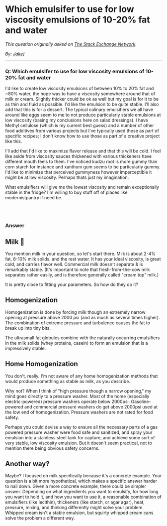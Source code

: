 # Which emulsifer to use for low viscosity emulsions of 10-20% fat and water

_This question originally asked on [The Stack Exchange Network](https://dba.stackexchange.com/q/115655)._

_By: [Jake](https://dba.stackexchange.com/u/65637)]_
<br><hr>
### Q: Which emulsifer to use for low viscosity emulsions of 10-20% fat and water
<p>I'd like to create low viscosity emulsions of between 10% to 20% fat and ~80% water, the hope was to have a viscosity somewhere around that of milk or cream. Slightly thicker could be ok as well but my goal is for it to be as thin and fluid as possible. I'd like the emulsion to be quite stable. I'll also add that this is for a dessert. The typical culinary emulsifiers we all have around like eggs seem to me to not produce particularly stable emulsions at low viscosity (basing my conclusions here on salad dressings). I have Methyl cellulose (which is my current best guess) and a number of other food additives from various projects but I've typically used those as part of specific recipes; I don't know how to use those as part of a creative project like this.</p>
<p>I'll add that I'd like to maximize flavor release and that this will be cold. I feel like aside from viscosity sauces thickened with various thickeners have different mouth feels to them. I've noticed kudzu root is more gummy than corn starch for instance and xanthum gum seems to be particularly gummy. I'd like to minimize that perceived gummyness however imperceptible it might be at low viscosity. Perhaps thats just my imagination.</p>
<p>What emulsifiers will give me the lowest viscosity and remain exceptionally stable in the fridge? I'm willing to buy stuff off of places like modernistpantry if need be.</p>

<br><br>
### Answer 
<h2>Milk 🥛</h2>
<p>You mention milk in your question, so let's start there. Milk is about 2-4% fat, 8-10% milk solids, and the rest water. It has your ideal viscosity, is great cold, and carries flavor well. Commercial milk doesn't separate &amp; is remarkably stable. (It's important to note that fresh-from-the-cow milk separates rather easily, and is therefore generally called &quot;cream top&quot; milk.)</p>
<p>It is pretty close to fitting your parameters. So how do they do it?</p>
<h2>Homogenization</h2>
<p>Homogenization is done by forcing milk though an extremely narrow opening at pressure above 2000 psi (and as much as several times higher). The combination of extreme pressure and turbulence causes the fat to break up into tiny bits.</p>
<p>The ultrasmall fat globules combine with the naturally occurring emulsifiers in the milk solids (whey proteins, casein) to form an emulsion that is a impressively stable.</p>
<h2>Home Homogenization</h2>
<p>You don't, really. I'm not aware of any home homogenization methods that would produce something as stable as milk, as you describe.</p>
<p>Why not? When I think of &quot;high pressure though a narrow opening,&quot; my mind goes directly to a pressure washer. Most of the home (especially electric-powered) pressure washers operate below 2000psi. Gasoline-powered and commercial pressure washers do get above 2000psi used at the low end of homogenization. Pressure washers are not rated for food safety.</p>
<p>Perhaps you could devise a way to ensure all the necessary parts of a gas powered pressure washer were food safe and sanitized, and spray your emulsion into a stainless steel tank for capture, and achieve some sort of very stable, low viscosity emulsion. But it doesn't seem practical, not to mention there being obvious safety concerns.</p>
<h2>Another way?</h2>
<p>Maybe? I focused on milk specifically because it's a concrete example. Your question is a bit more hypothetical, which makes a specific answer harder to nail down. Given a more concrete example, there could be simpler answer. Depending on what ingredients you want to emulsify, for how long you want to hold it, and how you want to use it, a reasonable combination of emulsifiers (like lecithin), thickeners (like starch, or agar agar), heat, pressure, mixing, and thinking differently might solve your problem. Whipped cream isn't a stable emulsion, but squirty whipped cream cans solve the problem a different way.</p>

